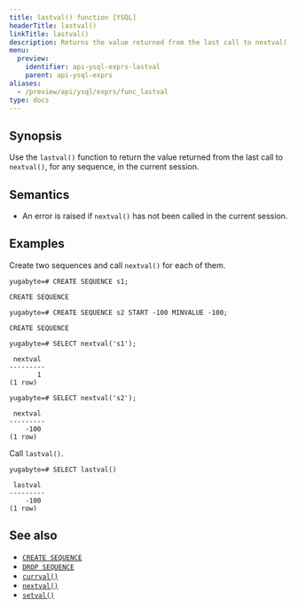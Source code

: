 ```yaml
---
title: lastval() function [YSQL]
headerTitle: lastval()
linkTitle: lastval()
description: Returns the value returned from the last call to nextval(), for any sequence, in the current session.
menu:
  preview:
    identifier: api-ysql-exprs-lastval
    parent: api-ysql-exprs
aliases:
  - /preview/api/ysql/exprs/func_lastval
type: docs
---
```


## Synopsis

Use the `lastval()` function to return the value returned from the last call to `nextval()`, for any sequence, in the current session.

## Semantics

- An error is raised if `nextval()` has not been called in the current session.

## Examples

Create two sequences and call `nextval()` for each of them.

```plpgsql
yugabyte=# CREATE SEQUENCE s1;
```

```
CREATE SEQUENCE
```

```plpgsql
yugabyte=# CREATE SEQUENCE s2 START -100 MINVALUE -100;
```

```
CREATE SEQUENCE
```

```plpgsql
yugabyte=# SELECT nextval('s1');
```

```
 nextval
---------
       1
(1 row)
```

```plpgsql
yugabyte=# SELECT nextval('s2');
```

```
 nextval
---------
    -100
(1 row)
```

Call `lastval()`.

```plpgsql
yugabyte=# SELECT lastval()
```

```
 lastval
---------
    -100
(1 row)

```

## See also

- [`CREATE SEQUENCE`](../../the-sql-language/statements/ddl_create_sequence)
- [`DROP SEQUENCE`](../../the-sql-language/statements/ddl_drop_sequence)
- [`currval()`](../func_currval)
- [`nextval()`](../func_nextval)
- [`setval()`](../func_setval)
